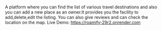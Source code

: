 A platform where you can find the list of various travel destinations and also you can add a new place as an owner.It provides you the facility to add,delete,edit the listing.
You can also give reviews and can check the location on the map.
Live Demo: https://roamify-29r2.onrender.com
